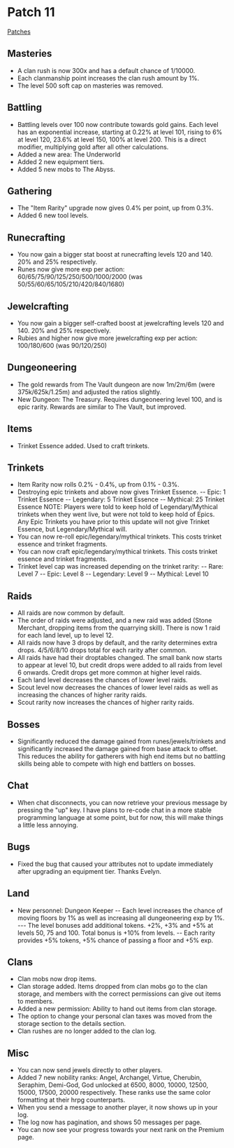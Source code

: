 # Patch 11

[Patches](patches.md)



Masteries
---------
- A clan rush is now 300x and has a default chance of 1/10000.
- Each clanmanship point increases the clan rush amount by 1%.
- The level 500 soft cap on masteries was removed.

Battling
--------
- Battling levels over 100 now contribute towards gold gains. Each level has an exponential increase, starting at 0.22% at level 101, rising to 6% at level 120, 23.6% at level 150, 100% at level 200. This is a direct modifier, multiplying gold after all other calculations.
- Added a new area: The Underworld
- Added 2 new equipment tiers.
- Added 5 new mobs to The Abyss.

Gathering
---------
- The "Item Rarity" upgrade now gives 0.4% per point, up from 0.3%.
- Added 6 new tool levels.

Runecrafting
------------
- You now gain a bigger stat boost at runecrafting levels 120 and 140. 20% and 25% respectively.
- Runes now give more exp per action: 60/65/75/90/125/250/500/1000/2000 (was 50/55/60/65/105/210/420/840/1680)

Jewelcrafting
-------------
- You now gain a bigger self-crafted boost at jewelcrafting levels 120 and 140. 20% and 25% respectively.
- Rubies and higher now give more jewelcrafting exp per action: 100/180/600 (was 90/120/250)

Dungeoneering
--------
- The gold rewards from The Vault dungeon are now 1m/2m/6m (were 375k/625k/1.25m) and adjusted the ratios slightly.
- New Dungeon: The Treasury. Requires dungeoneering level 100, and is epic rarity. Rewards are similar to The Vault, but improved.

Items
-----
- Trinket Essence added. Used to craft trinkets.

Trinkets
--------
- Item Rarity now rolls 0.2% - 0.4%, up from 0.1% - 0.3%.
- Destroying epic trinkets and above now gives Trinket Essence.
-- Epic: 1 Trinket Essence
-- Legendary: 5 Trinket Essence
-- Mythical: 25 Trinket Essence
NOTE: Players were told to keep hold of Legendary/Mythical trinkets when they went live, but were not told to keep hold of Epics. Any Epic Trinkets you have prior to this update will not give Trinket Essence, but Legendary/Mythical will.
- You can now re-roll epic/legendary/mythical trinkets. This costs trinket essence and trinket fragments.
- You can now craft epic/legendary/mythical trinkets. This costs trinket essence and trinket fragments.
- Trinket level cap was increased depending on the trinket rarity:
-- Rare: Level 7
-- Epic: Level 8
-- Legendary: Level 9
-- Mythical: Level 10

Raids
-----
- All raids are now common by default.
- The order of raids were adjusted, and a new raid was added (Stone Merchant, dropping items from the quarrying skill). There is now 1 raid for each land level, up to level 12.
- All raids now have 3 drops by default, and the rarity determines extra drops. 4/5/6/8/10 drops total for each rarity after common.
- All raids have had their droptables changed. The small bank now starts to appear at level 10, but credit drops were added to all raids from level 6 onwards. Credit drops get more common at higher level raids.
- Each land level decreases the chances of lower level raids.
- Scout level now decreases the chances of lower level raids as well as increasing the chances of higher rarity raids.
- Scout rarity now increases the chances of higher rarity raids.

Bosses
------
- Significantly reduced the damage gained from runes/jewels/trinkets and significantly increased the damage gained from base attack to offset. This reduces the ability for gatherers with high end items but no battling skills being able to compete with high end battlers on bosses.

Chat
----
- When chat disconnects, you can now retrieve your previous message by pressing the "up" key. I have plans to re-code chat in a more stable programming language at some point, but for now, this will make things a little less annoying.

Bugs
----
- Fixed the bug that caused your attributes not to update immediately after upgrading an equipment tier. Thanks Evelyn.

Land
----
- New personnel: Dungeon Keeper
-- Each level increases the chance of moving floors by 1% as well as increasing all dungeoneering exp by 1%.
--- The level bonuses add additional tokens. +2%, +3% and +5% at levels 50, 75 and 100. Total bonus is +10% from levels.
-- Each rarity provides +5% tokens, +5% chance of passing a floor and +5% exp.

Clans
-----
- Clan mobs now drop items.
- Clan storage added. Items dropped from clan mobs go to the clan storage, and members with the correct permissions can give out items to members.
- Added a new permission: Ability to hand out items from clan storage.
- The option to change your personal clan taxes was moved from the storage section to the details section.
- Clan rushes are no longer added to the clan log.

Misc
----
- You can now send jewels directly to other players.
- Added 7 new nobility ranks: Angel, Archangel, Virtue, Cherubin, Seraphim, Demi-God, God unlocked at 6500, 8000, 10000, 12500, 15000, 17500, 20000 respectively. These ranks use the same color formatting at their hrpg counterparts.
- When you send a message to another player, it now shows up in your log.
- The log now has pagination, and shows 50 messages per page.
- You can now see your progress towards your next rank on the Premium page.